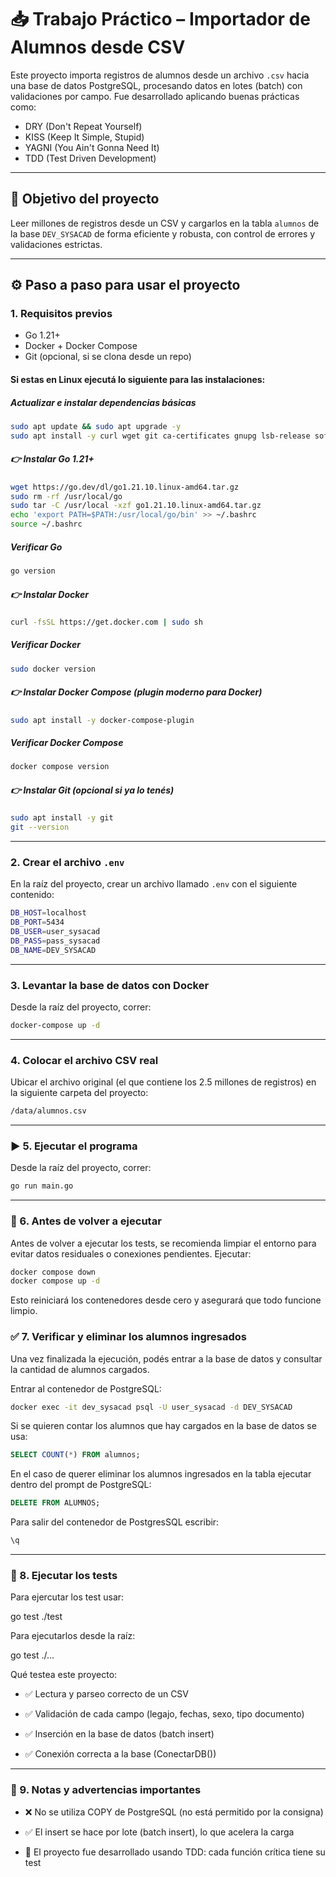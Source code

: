 # 📥 Trabajo Práctico – Importador de Alumnos desde CSV

Este proyecto importa registros de alumnos desde un archivo `.csv` hacia una base de datos PostgreSQL, procesando datos en lotes (batch) con validaciones por campo. Fue desarrollado aplicando buenas prácticas como:

- DRY (Don't Repeat Yourself)
- KISS (Keep It Simple, Stupid)
- YAGNI (You Ain't Gonna Need It)
- TDD (Test Driven Development)

---

## 🧠 Objetivo del proyecto

Leer millones de registros desde un CSV y cargarlos en la tabla `alumnos` de la base `DEV_SYSACAD` de forma eficiente y robusta, con control de errores y validaciones estrictas.

---

## ⚙️ Paso a paso para usar el proyecto

### 1. Requisitos previos

- Go 1.21+
- Docker + Docker Compose
- Git (opcional, si se clona desde un repo)

#### Si estas en Linux ejecutá lo siguiente para las instalaciones:

##### Actualizar e instalar dependencias básicas
```bash
sudo apt update && sudo apt upgrade -y
sudo apt install -y curl wget git ca-certificates gnupg lsb-release software-properties-common
```

##### 👉 Instalar Go 1.21+
```bash
wget https://go.dev/dl/go1.21.10.linux-amd64.tar.gz
sudo rm -rf /usr/local/go
sudo tar -C /usr/local -xzf go1.21.10.linux-amd64.tar.gz
echo 'export PATH=$PATH:/usr/local/go/bin' >> ~/.bashrc
source ~/.bashrc
```

##### Verificar Go
```bash
go version
```

##### 👉 Instalar Docker
```bash
curl -fsSL https://get.docker.com | sudo sh
```

##### Verificar Docker
```bash
sudo docker version
```

##### 👉 Instalar Docker Compose (plugin moderno para Docker)
```bash
sudo apt install -y docker-compose-plugin
```

##### Verificar Docker Compose
```bash
docker compose version
```

##### 👉 Instalar Git (opcional si ya lo tenés)
```bash
sudo apt install -y git
git --version
```

---

### 2. Crear el archivo `.env`

En la raíz del proyecto, crear un archivo llamado `.env` con el siguiente contenido:

```bash
DB_HOST=localhost
DB_PORT=5434
DB_USER=user_sysacad
DB_PASS=pass_sysacad
DB_NAME=DEV_SYSACAD
```

---

### 3. Levantar la base de datos con Docker

Desde la raíz del proyecto, correr:
```bash
docker-compose up -d
```

---

### 4. Colocar el archivo CSV real

Ubicar el archivo original (el que contiene los 2.5 millones de registros) en la siguiente carpeta del proyecto:

```bash
/data/alumnos.csv
```

---

### ▶️ 5. Ejecutar el programa

Desde la raíz del proyecto, correr:
```bash
go run main.go
```

---

### 🔄 6. Antes de volver a ejecutar

Antes de volver a ejecutar los tests, se recomienda limpiar el entorno para evitar datos residuales o conexiones pendientes. Ejecutar:

```bash
docker compose down
docker compose up -d
```
Esto reiniciará los contenedores desde cero y asegurará que todo funcione limpio.

### ✅ 7. Verificar y eliminar los alumnos ingresados

Una vez finalizada la ejecución, podés entrar a la base de datos y consultar la cantidad de alumnos cargados.

Entrar al contenedor de PostgreSQL:

```bash
docker exec -it dev_sysacad psql -U user_sysacad -d DEV_SYSACAD
```

Si se quieren contar los alumnos que hay cargados en la base de datos se usa:

```SQL
SELECT COUNT(*) FROM alumnos;
```

En el caso de querer eliminar los alumnos ingresados en la tabla ejecutar dentro del prompt de PostgreSQL:

```SQL
DELETE FROM ALUMNOS;
```

Para salir del contenedor de PostgresSQL escribir:
```SQL
\q 
```

---

### 🧪 8. Ejecutar los tests

Para ejercutar los test usar:

go test ./test

Para ejecutarlos desde la raíz:

go test ./...

Qué testea este proyecto:

- ✅ Lectura y parseo correcto de un CSV

- ✅ Validación de cada campo (legajo, fechas, sexo, tipo documento)

- ✅ Inserción en la base de datos (batch insert)

- ✅ Conexión correcta a la base (ConectarDB())

---

### 🚨 9. Notas y advertencias importantes

- ❌ No se utiliza COPY de PostgreSQL (no está permitido por la consigna)

- ✅ El insert se hace por lote (batch insert), lo que acelera la carga

- 🧪 El proyecto fue desarrollado usando TDD: cada función crítica tiene su test